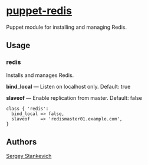 [puppet-redis](https://github.com/stankevich/puppet-redis)
======

Puppet module for installing and managing Redis.

## Usage

### redis

Installs and manages Redis.

**bind_local** — Listen on localhost only. Default: true

**slaveof** — Enable replication from master. Default: false

	class { 'redis':
	  bind_local => false,
	  slaveof    => 'redismaster01.example.com',
	}

## Authors

[Sergey Stankevich](https://github.com/stankevich)

